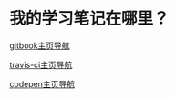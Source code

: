 # 我的学习笔记在哪里？
[gitbook主页导航](https://legacy.gitbook.com/@coffeecat007)

[travis-ci主页导航](https://travis-ci.org/coffeeCat007)

[codepen主页导航](https://codepen.io/coffeecat007/)

